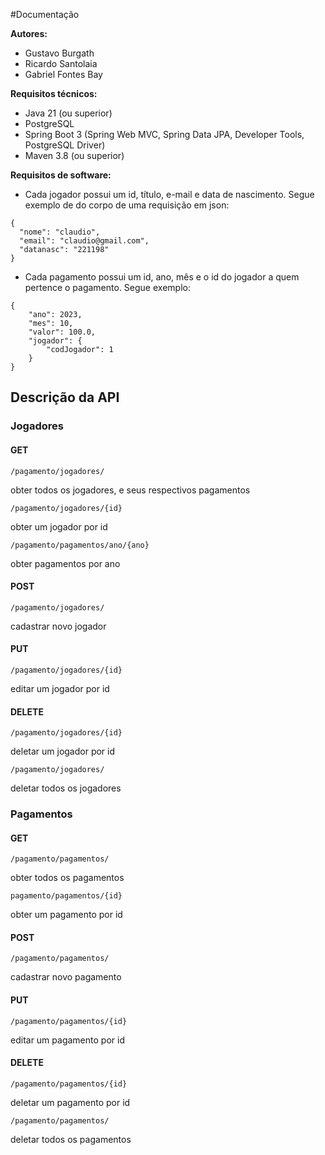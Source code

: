 #Documentação

**Autores:**  
- Gustavo Burgath  
- Ricardo Santolaia  
- Gabriel Fontes Bay

**Requisitos técnicos:**
- Java 21 (ou superior)
- PostgreSQL
- Spring Boot 3 (Spring Web MVC, Spring Data JPA, Developer Tools, PostgreSQL Driver)
- Maven 3.8 (ou superior)

**Requisitos de software:**
- Cada jogador possui um id, título, e-mail e data de nascimento. Segue exemplo de do corpo de uma requisição em json:
```exemplo do jogador:
{
  "nome": "claudio",
  "email": "claudio@gmail.com",
  "datanasc": "221198"
}
```
- Cada pagamento possui um id, ano, mês e o id do jogador a quem pertence o pagamento. Segue exemplo:
```
{
    "ano": 2023,
    "mes": 10,
    "valor": 100.0,
    "jogador": {
        "codJogador": 1
    }
}
```

## Descrição da API

### Jogadores

#### GET
```
/pagamento/jogadores/ 
```
obter todos os jogadores, e seus respectivos pagamentos

```
/pagamento/jogadores/{id}
```

obter um jogador por id

```
/pagamento/pagamentos/ano/{ano} 
```

obter pagamentos por ano

#### POST

``` 
/pagamento/jogadores/
```
cadastrar novo jogador

#### PUT

``` 
/pagamento/jogadores/{id}
```
editar um jogador por id

#### DELETE

```
/pagamento/jogadores/{id} 
```
deletar um jogador por id

```
/pagamento/jogadores/ 
```
deletar todos os jogadores

### Pagamentos

#### GET

```
/pagamento/pagamentos/ 
```
obter todos os pagamentos

```
pagamento/pagamentos/{id} 
```
obter um pagamento por id

#### POST

```
/pagamento/pagamentos/ 
```
cadastrar novo pagamento

#### PUT

```
/pagamento/pagamentos/{id} 
```
editar um pagamento por id 

#### DELETE

```
/pagamento/pagamentos/{id} 
```
deletar um pagamento por id

```
/pagamento/pagamentos/ 
```
deletar todos os pagamentos
